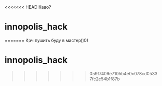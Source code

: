 <<<<<<< HEAD
Каво?
# innopolis_hack
=======
Крч пушить буду в мастер))0)
# innopolis_hack
>>>>>>> 059f7406e7105b4e0c078cd05337fc2c54b1f87b
